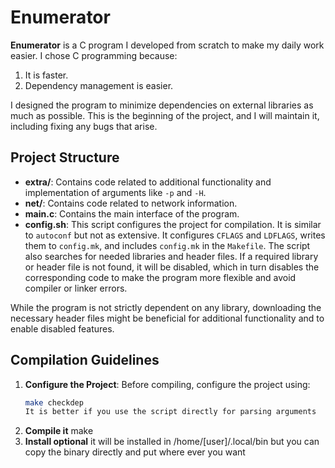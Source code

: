 # Enumerator

**Enumerator** is a C program I developed from scratch to make my daily work easier. I chose C programming because:

1. It is faster.
2. Dependency management is easier.

I designed the program to minimize dependencies on external libraries as much as possible. This is the beginning of the project, and I will maintain it, including fixing any bugs that arise.

## Project Structure

- **extra/**: Contains code related to additional functionality and implementation of arguments like `-p` and `-H`.
- **net/**: Contains code related to network information.
- **main.c**: Contains the main interface of the program.
- **config.sh**: This script configures the project for compilation. It is similar to `autoconf` but not as extensive. It configures `CFLAGS` and `LDFLAGS`, writes them to `config.mk`, and includes `config.mk` in the `Makefile`. The script also searches for needed libraries and header files. If a required library or header file is not found, it will be disabled, which in turn disables the corresponding code to make the program more flexible and avoid compiler or linker errors.

While the program is not strictly dependent on any library, downloading the necessary header files might be beneficial for additional functionality and to enable disabled features.

## Compilation Guidelines   

1. **Configure the Project**:
   Before compiling, configure the project using:
   ```sh
   make checkdep
   It is better if you use the script directly for parsing arguments
2. **Compile it**
    make 
3. **Install optional** 
   it will be installed in /home/[user]/.local/bin but you can copy the binary directly and put where ever you want